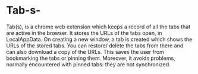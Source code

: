 # Tab-s-
Tab(s), is a chrome web extension which keeps a record of all the tabs that are active in the browser. It stores the URLs of the tabs open, in LocalAppData. On creating a new window, a tab is created which shows the URLs of the stored tabs. You can restore/ delete the tabs from there and can also download a copy of the URLs. This saves the user from bookmarking the tabs or pinning them. 
Moreover, it avoids problems, normally encountered with pinned tabs: they are not synchronized.
